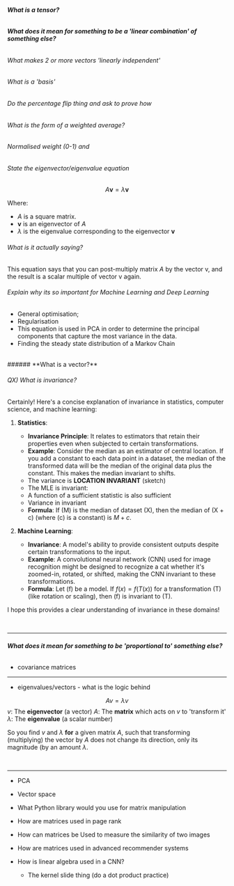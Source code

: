 


 

###### **What is a tensor?** 

###### **What does it mean for something to be a 'linear combination' of something else?**

###### What makes 2 or more vectors 'linearly independent'

###### What is a 'basis'

###### Do the percentage flip thing and ask to prove how

###### What is the form of a weighted average? 

###### Normalised weight (0-1) and 




###### State the eigenvector/eigenvalue equation

$$A \mathbf{v} = \lambda \mathbf{v}$$

Where:
- $A$ is a square matrix.
- $\mathbf{v}$ is an eigenvector of $A$
- $\lambda$ is the eigenvalue corresponding to the eigenvector $\mathbf{v}$

###### What is it actually saying? 

This equation says that you can post-multiply matrix $A$ by the vector v, and the result is a scalar multiple of vector v again. 
###### Explain why its so important for Machine Learning and Deep Learning

- General optimisation; 
- Regularisation
- This equation is used in PCA in order to determine the principal components that capture the most variance in the data. 
- Finding the steady state distribution of a Markov Chain

<br> 
###### **What is a vector?**



###### QX) What is invariance?

Certainly! Here's a concise explanation of invariance in statistics, computer science, and machine learning:

1. **Statistics**:
   - **Invariance Principle**: It relates to estimators that retain their properties even when subjected to certain transformations.
   - **Example**: Consider the median as an estimator of central location. If you add a constant to each data point in a dataset, the median of the transformed data will be the median of the original data plus the constant. This makes the median invariant to shifts.
   - The variance is **LOCATION INVARIANT** (sketch)
   - The MLE is invariant: 
   - A function of a sufficient statistic is also sufficient 
   - Variance in invariant 
   - **Formula**: If \(M\) is the median of dataset \(X\), then the median of \(X + c\) (where \(c\) is a constant) is $M + c$.


2. **Machine Learning**:
   - **Invariance**: A model's ability to provide consistent outputs despite certain transformations to the input.
   - **Example**: A convolutional neural network (CNN) used for image recognition might be designed to recognize a cat whether it's zoomed-in, rotated, or shifted, making the CNN invariant to these transformations.
   - **Formula**: Let \(f\) be a model. If $f(x) = f(T(x))$ for a transformation \(T\) (like rotation or scaling), then \(f\) is invariant to \(T\).

I hope this provides a clear understanding of invariance in these domains!


<br>

---



###### **What does it mean for something to be 'proportional to' something else?** 

- covariance matrices 

---

- eigenvalues/vectors - what is the logic behind 

$$Av = \lambda v$$
$v$: The **eigenvector** (a vector)
$A$: The **matrix** which acts on $v$ to 'transform it'
$\lambda$: The **eigenvalue** (a scalar number)

So you find $v$ and $\lambda$ **for** a given matrix $A$, such that transforming (multiplying) the vector by $A$ does not change its direction, only its magnitude (by an amount $\lambda$. 



<br>

---

- PCA
- Vector space 


- What Python library would you use for matrix manipulation
- How are matrices used in page rank 
- How can matrices be Used to measure the similarity of two images
- How are matrices used in advanced recommender systems
- How is linear algebra used in a CNN? 
	- The kernel slide thing (do a dot product practice)

